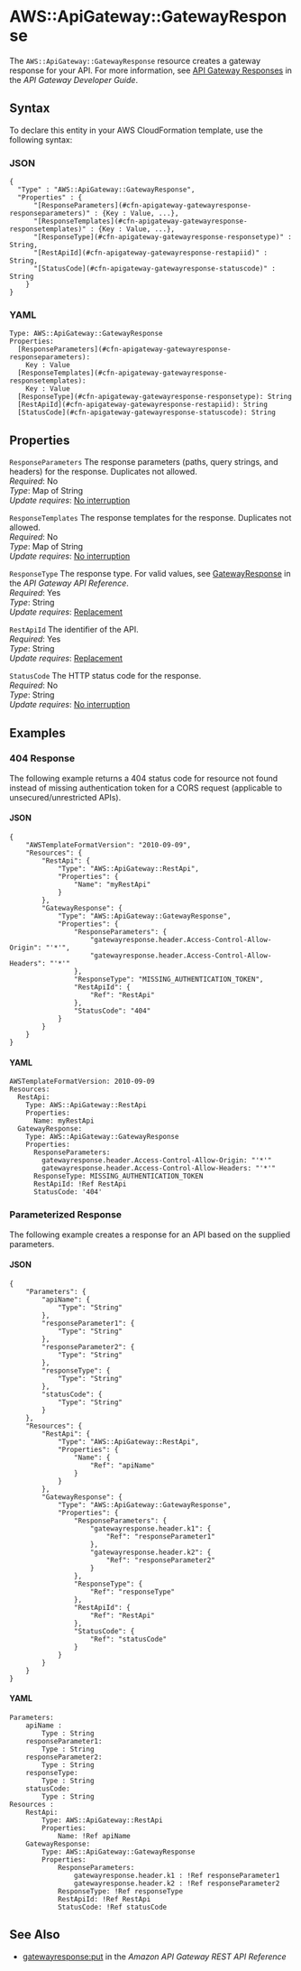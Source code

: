 # AWS::ApiGateway::GatewayResponse<a name="aws-resource-apigateway-gatewayresponse"></a>

The `AWS::ApiGateway::GatewayResponse` resource creates a gateway response for your API\. For more information, see [API Gateway Responses](https://docs.aws.amazon.com/apigateway/latest/developerguide/customize-gateway-responses.html#api-gateway-gatewayResponse-definition) in the *API Gateway Developer Guide*\.

## Syntax<a name="aws-resource-apigateway-gatewayresponse-syntax"></a>

To declare this entity in your AWS CloudFormation template, use the following syntax:

### JSON<a name="aws-resource-apigateway-gatewayresponse-syntax.json"></a>

```
{
  "Type" : "AWS::ApiGateway::GatewayResponse",
  "Properties" : {
      "[ResponseParameters](#cfn-apigateway-gatewayresponse-responseparameters)" : {Key : Value, ...},
      "[ResponseTemplates](#cfn-apigateway-gatewayresponse-responsetemplates)" : {Key : Value, ...},
      "[ResponseType](#cfn-apigateway-gatewayresponse-responsetype)" : String,
      "[RestApiId](#cfn-apigateway-gatewayresponse-restapiid)" : String,
      "[StatusCode](#cfn-apigateway-gatewayresponse-statuscode)" : String
    }
}
```

### YAML<a name="aws-resource-apigateway-gatewayresponse-syntax.yaml"></a>

```
Type: AWS::ApiGateway::GatewayResponse
Properties: 
  [ResponseParameters](#cfn-apigateway-gatewayresponse-responseparameters): 
    Key : Value
  [ResponseTemplates](#cfn-apigateway-gatewayresponse-responsetemplates): 
    Key : Value
  [ResponseType](#cfn-apigateway-gatewayresponse-responsetype): String
  [RestApiId](#cfn-apigateway-gatewayresponse-restapiid): String
  [StatusCode](#cfn-apigateway-gatewayresponse-statuscode): String
```

## Properties<a name="aws-resource-apigateway-gatewayresponse-properties"></a>

`ResponseParameters`  <a name="cfn-apigateway-gatewayresponse-responseparameters"></a>
The response parameters \(paths, query strings, and headers\) for the response\. Duplicates not allowed\.  
*Required*: No  
*Type*: Map of String  
*Update requires*: [No interruption](https://docs.aws.amazon.com/AWSCloudFormation/latest/UserGuide/using-cfn-updating-stacks-update-behaviors.html#update-no-interrupt)

`ResponseTemplates`  <a name="cfn-apigateway-gatewayresponse-responsetemplates"></a>
The response templates for the response\. Duplicates not allowed\.  
*Required*: No  
*Type*: Map of String  
*Update requires*: [No interruption](https://docs.aws.amazon.com/AWSCloudFormation/latest/UserGuide/using-cfn-updating-stacks-update-behaviors.html#update-no-interrupt)

`ResponseType`  <a name="cfn-apigateway-gatewayresponse-responsetype"></a>
The response type\. For valid values, see [GatewayResponse](https://docs.aws.amazon.com/apigateway/api-reference/resource/gateway-response/) in the *API Gateway API Reference*\.  
*Required*: Yes  
*Type*: String  
*Update requires*: [Replacement](https://docs.aws.amazon.com/AWSCloudFormation/latest/UserGuide/using-cfn-updating-stacks-update-behaviors.html#update-replacement)

`RestApiId`  <a name="cfn-apigateway-gatewayresponse-restapiid"></a>
The identifier of the API\.  
*Required*: Yes  
*Type*: String  
*Update requires*: [Replacement](https://docs.aws.amazon.com/AWSCloudFormation/latest/UserGuide/using-cfn-updating-stacks-update-behaviors.html#update-replacement)

`StatusCode`  <a name="cfn-apigateway-gatewayresponse-statuscode"></a>
The HTTP status code for the response\.  
*Required*: No  
*Type*: String  
*Update requires*: [No interruption](https://docs.aws.amazon.com/AWSCloudFormation/latest/UserGuide/using-cfn-updating-stacks-update-behaviors.html#update-no-interrupt)

## Examples<a name="aws-resource-apigateway-gatewayresponse--examples"></a>

### 404 Response<a name="aws-resource-apigateway-gatewayresponse--examples--404_Response"></a>

The following example returns a 404 status code for resource not found instead of missing authentication token for a CORS request \(applicable to unsecured/unrestricted APIs\)\.

#### JSON<a name="aws-resource-apigateway-gatewayresponse--examples--404_Response--json"></a>

```
{
    "AWSTemplateFormatVersion": "2010-09-09",
    "Resources": {
        "RestApi": {
            "Type": "AWS::ApiGateway::RestApi",
            "Properties": {
                "Name": "myRestApi"
            }
        },
        "GatewayResponse": {
            "Type": "AWS::ApiGateway::GatewayResponse",
            "Properties": {
                "ResponseParameters": {
                    "gatewayresponse.header.Access-Control-Allow-Origin": "'*'",
                    "gatewayresponse.header.Access-Control-Allow-Headers": "'*'"
                },
                "ResponseType": "MISSING_AUTHENTICATION_TOKEN",
                "RestApiId": {
                    "Ref": "RestApi"
                },
                "StatusCode": "404"
            }
        }
    }
}
```

#### YAML<a name="aws-resource-apigateway-gatewayresponse--examples--404_Response--yaml"></a>

```
AWSTemplateFormatVersion: 2010-09-09
Resources:
  RestApi:
    Type: AWS::ApiGateway::RestApi
    Properties:
      Name: myRestApi
  GatewayResponse:
    Type: AWS::ApiGateway::GatewayResponse
    Properties:
      ResponseParameters:
        gatewayresponse.header.Access-Control-Allow-Origin: "'*'"
        gatewayresponse.header.Access-Control-Allow-Headers: "'*'"
      ResponseType: MISSING_AUTHENTICATION_TOKEN
      RestApiId: !Ref RestApi
      StatusCode: '404'
```

### Parameterized Response<a name="aws-resource-apigateway-gatewayresponse--examples--Parameterized_Response"></a>

The following example creates a response for an API based on the supplied parameters\.

#### JSON<a name="aws-resource-apigateway-gatewayresponse--examples--Parameterized_Response--json"></a>

```
{
    "Parameters": {
        "apiName": {
            "Type": "String"
        },
        "responseParameter1": {
            "Type": "String"
        },
        "responseParameter2": {
            "Type": "String"
        },
        "responseType": {
            "Type": "String"
        },
        "statusCode": {
            "Type": "String"
        }
    },
    "Resources": {
        "RestApi": {
            "Type": "AWS::ApiGateway::RestApi",
            "Properties": {
                "Name": {
                    "Ref": "apiName"
                }
            }
        },
        "GatewayResponse": {
            "Type": "AWS::ApiGateway::GatewayResponse",
            "Properties": {
                "ResponseParameters": {
                    "gatewayresponse.header.k1": {
                        "Ref": "responseParameter1"
                    },
                    "gatewayresponse.header.k2": {
                        "Ref": "responseParameter2"
                    }
                },
                "ResponseType": {
                    "Ref": "responseType"
                },
                "RestApiId": {
                    "Ref": "RestApi"
                },
                "StatusCode": {
                    "Ref": "statusCode"
                }
            }
        }
    }
}
```

#### YAML<a name="aws-resource-apigateway-gatewayresponse--examples--Parameterized_Response--yaml"></a>

```
Parameters:
    apiName :
        Type : String
    responseParameter1:
        Type : String
    responseParameter2:
        Type : String
    responseType:
        Type : String
    statusCode:
        Type : String
Resources :
    RestApi:
        Type: AWS::ApiGateway::RestApi
        Properties:
            Name: !Ref apiName
    GatewayResponse:
        Type: AWS::ApiGateway::GatewayResponse
        Properties:
            ResponseParameters:
                gatewayresponse.header.k1 : !Ref responseParameter1
                gatewayresponse.header.k2 : !Ref responseParameter2
            ResponseType: !Ref responseType
            RestApiId: !Ref RestApi
            StatusCode: !Ref statusCode
```

## See Also<a name="aws-resource-apigateway-gatewayresponse--seealso"></a>
+ [gatewayresponse:put](https://docs.aws.amazon.com/apigateway/api-reference/link-relation/gatewayresponse-put/) in the *Amazon API Gateway REST API Reference*